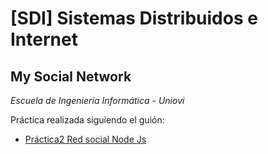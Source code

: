 # [SDI]  Sistemas Distribuidos e Internet

## My Social Network

*Escuela de Ingeniería Informática - Uniovi*

Práctica realizada siguiendo el guión:

- [Práctica2 Red social Node Js](docs/Práctica2-Guión.pdf)
